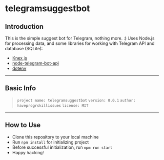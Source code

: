 # telegramsuggestbot
## Introduction
This is the simple suggest bot for Telegram, nothing more. :)
Uses Node.js for processing data, and some libraries for working with Telegram API and database (SQLite):
 - [Knex.js](https://knexjs.org/)
 - [node-telegram-bot-api](https://github.com/yagop/node-telegram-bot-api)
 - [dotenv](https://github.com/motdotla/dotenv)
___
## Basic Info
> `project name: telegramsuggestbot`
> `version: 0.0.1`
> `author: haveprogrskillissues`
> `license: MIT`
___
## How to Use
- Clone this repository to your local machine
- Run `npm install` for initializing project
- Before successful initialization, run `npm run start`
- Happy hacking!
